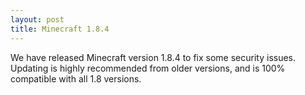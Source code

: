 ```yaml
---
layout: post
title: Minecraft 1.8.4
---
```


We have released Minecraft version 1.8.4 to fix some security issues. Updating is highly recommended from older
versions, and is 100% compatible with all 1.8 versions.